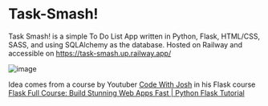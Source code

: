 # Task-Smash!
Task Smash! is a simple To Do List App written in Python, Flask, HTML/CSS, SASS, and using SQLAlchemy as the database. Hosted on Railway and accessible on https://task-smash.up.railway.app/

![image](https://github.com/tomassantos484/Task-Smasher/assets/102435876/fe649e67-4f1a-4bb5-8924-f13f0c3a2f2d)


Idea comes from a course by Youtuber [Code With Josh](https://www.youtube.com/@codewithjoshoffical) in his Flask course [Flask Full Course: Build Stunning Web Apps Fast | Python Flask Tutorial](https://www.youtube.com/watch?v=45P3xQPaYxc)



